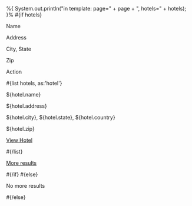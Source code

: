 %{ System.out.println("in template: page=" + page + ", hotels=" + hotels); }% \#{if hotels}

Name

Address

City, State

Zip

Action

\#{list hotels, as:'hotel'}

${hotel.name}

${hotel.address}

${hotel.city}, ${hotel.state}, ${hotel.country}

${hotel.zip}

[View Hotel](<@%7Bshow(hotel.id)%7D>)

\#{/list}

<a href="$%7Bpage+1%7D" id="nextPage">More results</a>

\#{/if} \#{else}

No more results

\#{/else}
